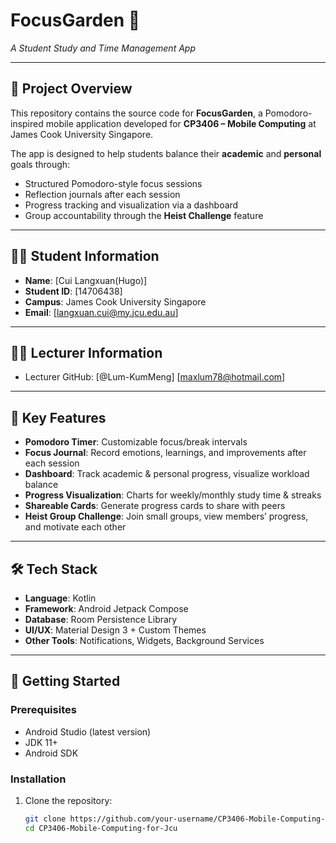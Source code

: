 # FocusGarden 🌱  
*A Student Study and Time Management App*  

---

## 📖 Project Overview  
This repository contains the source code for **FocusGarden**, a Pomodoro-inspired mobile application developed for **CP3406 – Mobile Computing** at James Cook University Singapore.  

The app is designed to help students balance their **academic** and **personal** goals through:  
- Structured Pomodoro-style focus sessions  
- Reflection journals after each session  
- Progress tracking and visualization via a dashboard  
- Group accountability through the **Heist Challenge** feature  

---

## 👨‍🎓 Student Information  
- **Name**: [Cui Langxuan(Hugo)]  
- **Student ID**: [14706438]  
- **Campus**: James Cook University Singapore
- **Email**: [langxuan.cui@my.jcu.edu.au]

---

## 👨‍🏫 Lecturer Information  
- Lecturer GitHub: [@Lum-KumMeng] [maxlum78@hotmail.com] 

---

## 📲 Key Features  
- **Pomodoro Timer**: Customizable focus/break intervals  
- **Focus Journal**: Record emotions, learnings, and improvements after each session  
- **Dashboard**: Track academic & personal progress, visualize workload balance  
- **Progress Visualization**: Charts for weekly/monthly study time & streaks  
- **Shareable Cards**: Generate progress cards to share with peers  
- **Heist Group Challenge**: Join small groups, view members’ progress, and motivate each other  

---

## 🛠️ Tech Stack  
- **Language**: Kotlin  
- **Framework**: Android Jetpack Compose  
- **Database**: Room Persistence Library  
- **UI/UX**: Material Design 3 + Custom Themes  
- **Other Tools**: Notifications, Widgets, Background Services  

---

## 🚀 Getting Started  

### Prerequisites  
- Android Studio (latest version)  
- JDK 11+  
- Android SDK  

### Installation  
1. Clone the repository:  
   ```bash
   git clone https://github.com/your-username/CP3406-Mobile-Computing-for-Jcu.git
   cd CP3406-Mobile-Computing-for-Jcu
